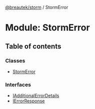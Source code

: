 [@breautek/storm](../README.md) / StormError

# Module: StormError

## Table of contents

### Classes

- [StormError](../classes/StormError.StormError-1.md)

### Interfaces

- [IAdditionalErrorDetails](../interfaces/StormError.IAdditionalErrorDetails.md)
- [IErrorResponse](../interfaces/StormError.IErrorResponse.md)

